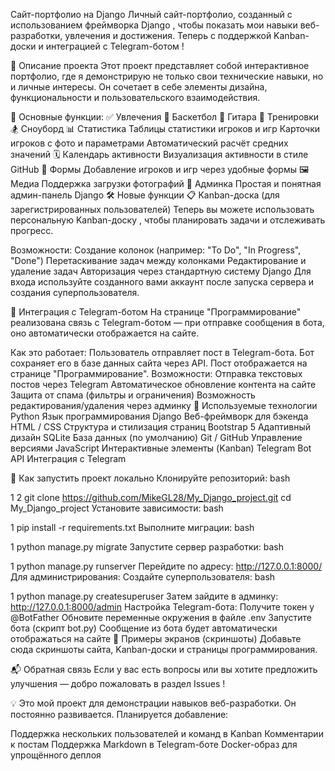  Сайт-портфолио на Django
Личный сайт-портфолио, созданный с использованием фреймворка Django , чтобы показать мои навыки веб-разработки, увлечения и достижения.
Теперь с поддержкой Kanban-доски и интеграцией с Telegram-ботом ! 

📌 Описание проекта
Этот проект представляет собой интерактивное портфолио, где я демонстрирую не только свои технические навыки, но и личные интересы. Он сочетает в себе элементы дизайна, функциональности и пользовательского взаимодействия.

🔧 Основные функции:
✅ Увлечения
🏀 Баскетбол
🎸 Гитара
💪 Тренировки
🏂 Сноуборд
📊 Статистика
Таблицы статистики игроков и игр
Карточки игроков с фото и параметрами
Автоматический расчёт средних значений
🗓️ Календарь активности
Визуализация активности в стиле GitHub
👤 Формы
Добавление игроков и игр через удобные формы
🖼️ Медиа
Поддержка загрузки фотографий
📁 Админка
Простая и понятная админ-панель Django
🛠️ Новые функции
📋 Kanban-доска (для зарегистрированных пользователей)
Теперь вы можете использовать персональную Kanban-доску , чтобы планировать задачи и отслеживать прогресс. 

Возможности:
Создание колонок (например: "To Do", "In Progress", "Done")
Перетаскивание задач между колонками
Редактирование и удаление задач
Авторизация через стандартную систему Django
Для входа используйте созданного вами аккаунт после запуска сервера и создания суперпользователя. 

🤖 Интеграция с Telegram-ботом
На странице "Программирование" реализована связь с Telegram-ботом — при отправке сообщения в бота, оно автоматически отображается на сайте. 

Как это работает:
Пользователь отправляет пост в Telegram-бота.
Бот сохраняет его в базе данных сайта через API.
Пост отображается на странице "Программирование".
Возможности:
Отправка текстовых постов через Telegram
Автоматическое обновление контента на сайте
Защита от спама (фильтры и ограничения)
Возможность редактирования/удаления через админку
🧰 Используемые технологии
Python
Язык программирования
Django
Веб-фреймворк для бэкенда
HTML / CSS
Структура и стилизация страниц
Bootstrap 5
Адаптивный дизайн
SQLite
База данных (по умолчанию)
Git / GitHub
Управление версиями
JavaScript
Интерактивные элементы (Kanban)
Telegram Bot API
Интеграция с Telegram

🚀 Как запустить проект локально
Клонируйте репозиторий:
bash


1
2
git clone https://github.com/MikeGL28/My_Django_project.git 
cd My_Django_project
Установите зависимости:
bash


1
pip install -r requirements.txt
Выполните миграции:
bash


1
python manage.py migrate
Запустите сервер разработки:
bash


1
python manage.py runserver
Перейдите по адресу: http://127.0.0.1:8000/
Для администрирования:
Создайте суперпользователя:
bash


1
python manage.py createsuperuser
Затем зайдите в админку: http://127.0.0.1:8000/admin
Настройка Telegram-бота:
Получите токен у @BotFather
Обновите переменные окружения в файле .env
Запустите бота (скрипт bot.py)
Сообщение из бота будет автоматически отображаться на сайте
📸 Примеры экранов (скриншоты)
Добавьте сюда скриншоты сайта, Kanban-доски и страницы программирования. 

📬 Обратная связь
Если у вас есть вопросы или вы хотите предложить улучшения — добро пожаловать в раздел Issues !

💡 Это мой проект для демонстрации навыков веб-разработки. Он постоянно развивается.
Планируется добавление: 

Поддержка нескольких пользователей и команд в Kanban
Комментарии к постам
Поддержка Markdown в Telegram-боте
Docker-образ для упрощённого деплоя
